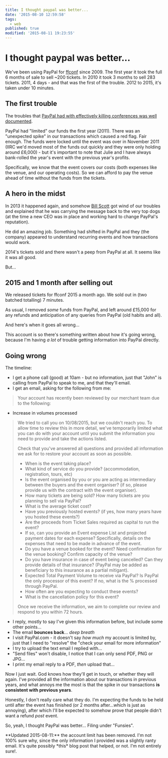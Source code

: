 ```yaml
---
title: I thought paypal was better...
date: '2015-08-10 12:59:58'
tags:
  - web
published: true
modified: '2015-08-11 19:23:55'
---
```

# I thought paypal was better...

We've been using PayPal for [ffconf](http://ffconf.org) since 2009. The first year it took the full 6 months of sale to sell ~200 tickets. In 2010 it took 3 months to sell 283 tickets. 2011, 4 days - and that was the first of the trouble. 2012 to 2015, it's taken under 10 minutes.

<!--more-->

## The first trouble

The troubles that [PayPal had with effectively killing conferences was well documented](http://www.creativebloq.com/netmag/burned-paypal-9126093).

PayPal had "limited" our funds the first year (2011). There was an "unexpected spike" in our transactions which caused a red flag. Fair enough. The funds were locked until the event was over in November 2011 (IIRC we'd moved most of the funds out quickly and they were only holding around £6,000) - but it's important to note that Julie and I have always bank-rolled the year's event with the previous year's profits.

Specifically, we know that the event covers our costs (both expenses like the venue, and our operating costs). So we can afford to pay the venue ahead of time without the funds from the tickets.

## A hero in the midst

In 2013 it happened again, and somehow [Bill Scott](https://twitter.com/billwscott) got wind of our troubles and explained that he was carrying the message back to the very top dogs (at the time a new CEO was in place and working hard to change PayPal's reputation).

He did an amazing job. Something had shifted in PayPal and they (the company) appeared to understand recurring events and how transactions would work.

2014's tickets sold and there wasn't a peep from PayPal at all. It seems like it was all good.

But...

## 2015 and 1 month after selling out

We released tickets for ffconf 2015 a month ago. We sold out in (two batched totalling) 7 minutes.

As usual, I removed *some* funds from PayPal, and left around £15,000 for any refunds and anticipation of any queries from PayPal (old habits and all).

And here's when it goes all wrong...

This account is so there's something written about how it's going wrong, because I'm having *a lot* of trouble getting information into PayPal directly.

## Going wrong

The timeline:

- I get a phone call (good) at 10am - but no information, just that "John" is calling from PayPal to speak to me, and that they'll email.
- I get an email, asking for the following from me:

> Your account has recently been reviewed by our merchant team due to the following:
 - Increase in volumes processed
>
> We tried to call you on 10/08/2015, but we couldn't reach you. To allow time to review this in more detail, we've temporarily limited what you can do with your account until you submit the information you need to provide and take the actions listed.
>
> Check that you've answered all questions and provided all information we ask for to restore your account as soon as possible.
>
> - When is the event taking place?
> - What kind of service do you provide? (accommodation, registration, tours, etc)
> - Is the event organised by you or you are acting as intermediary between the buyers and the event organiser? (if so, please provide us with the contract with the event organiser).
> - How many tickets are being sold? How many tickets are you planning to sell via PayPal?
> - What is the average ticket cost?
> - Have you previously hosted events? (if yes, how many years have you hosted these events?)
> - Are the proceeds from Ticket Sales required as capital to run the event?
> - If so, can you provide an Event expense List and projected payment dates for each expense? Specifically, details on the expenses that need to be made in advance of the event.
> - Do you have a venue booked for the event? Need confirmation for the venue booking? Confirm capacity of the venue?
> - Do you have insurance in case of event being cancelled? Can they provide details of that insurance? (PayPal may be added as beneficiary to this insurance as a partial mitigant).
> - Expected Total Payment Volume to receive via PayPal? Is PayPal the only processor of this event? If no, what is the % processed through PayPal.
> - How often are you expecting to conduct these events?
> - What is the cancellation policy for this event?
>
> Once we receive the information, we aim to complete our review and respond to you within 72 hours.

- I reply, mostly to say I've given this information before, but include some other points...
- The email **bounces back**... *deep breath*
- I visit PayPal.com - it doesn't say *how much* my account is limited by, just that I need to "resolve" the "check your email for more information"
- I try to upload the text email I replied with...
- "Send files" won't disable, I notice that I can only send PDF, PNG or JPG...
- I print my email reply to a PDF, *then* upload that...

Now I just wait. God knows how they'll get in touch, or whether they will again. I've provided all the information about our transactions in previous years, and what annoys me the most is that the spike in our transactions **is consistent with previous years**.

Honestly, I don't really care what they do. I'm expecting the funds to be held until after the event has finished (or 2 months after...which is just as annoying), after which I'll be expected to somehow prove that people didn't want a refund *post* event.

So, yeah, I thought PayPal was better... Filing under "Funsies".

<div class="update">
**Updated 2015-08-11:** the account limit has been removed. I'm not 100% sure why, since the only information I provided was a slightly ranty email. It's quite possibly *this* blog post that helped, or not. I'm not entirely sure!.
</div>
